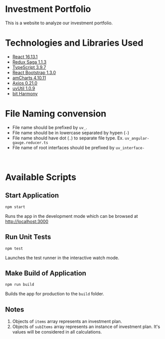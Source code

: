 # Investment Portfolio
This is a website to analyze our investment portfolio.

# Technologies and Libraries Used

* [React 16.13.1](https://reactjs.org/)
* [Redux Saga 1.1.3](https://redux-saga.js.org/)
* [TypeScript 3.9.7](https://www.typescriptlang.org/)
* [React Bootstrap 1.3.0](https://react-bootstrap.github.io/)
* [amCharts 4.10.11](https://www.amcharts.com/)
* [Axios 0.21.0](https://github.com/axios/axios)
* [uvUtil 1.0.9](https://github.com/yuvi1422/npm-uv-util)
* [bit Harmony](https://bit.dev/)

# File Naming convension

* File name should be prefixed by `uv_`.
* File name should be in lowercase separated by hypen (`-`)
* File name should have dot (`.`) to separate file type. Ex. `uv_angular-gauge.reducer.ts`
* File name of root interfaces should be prefixed by `uv_interface-`

<br />

# Available Scripts

## Start Application

```
npm start
```
Runs the app in the development mode which can be browsed at [http://localhost:3000](http://localhost:3000)


## Run Unit Tests

```
npm test
```
Launches the test runner in the interactive watch mode.<br />


## Make Build of Application

```
npm run build
```
Builds the app for production to the `build` folder.<br />


## Notes
1. Objects of `items` array represents an investment plan.
2. Objects of `subItems` array represents an instance of investment plan. It's values will be considered in all calculations.
